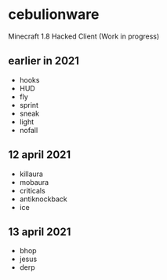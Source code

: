 # cebulionware
Minecraft 1.8 Hacked Client
(Work in progress)

## earlier in 2021
* hooks
* HUD
* fly
* sprint
* sneak
* light
* nofall
## 12 april 2021
* killaura
* mobaura
* criticals
* antiknockback
* ice
## 13 april 2021
* bhop
* jesus
* derp
